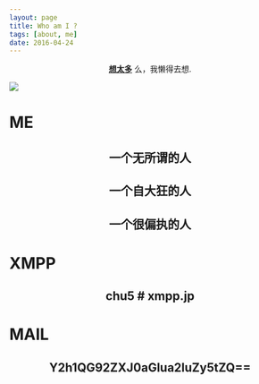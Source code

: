 ```yaml
---
layout: page
title: Who am I ?
tags: [about, me]
date: 2016-04-24
---
```

    
<center><a href="http://overthinking.me"><b>想太多</b></a> 么，我懒得去想.</center>


![](http://7xpy22.com1.z0.glb.clouddn.com/overthinking.meunsplash.com.photo-1452716726610-30ed68426a6b.jpg)



#  ME

## <center>一个无所谓的人</center>

## <center>一个自大狂的人</center>

## <center>一个很偏执的人</center>

#  XMPP

## <center>chu5 # xmpp.jp</center>  

#  MAIL

## <center>Y2h1QG92ZXJ0aGlua2luZy5tZQ==</center>

